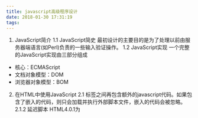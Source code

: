 ```yaml
---
title: javascript高级程序设计
date: 2018-01-30 17:31:19
tags:
---
```


1. JavaScript简介
1.1 JavaScript简史
最初设计的主要目的是为了处理以前由服务器端语言(如Perl)负责的一些输入验证操作。
1.2 JavaScript实现
一个完整的JavaScript实现由三部分组成
- 核心：ECMAScript
- 文档对象模型：DOM
- 浏览器对象模型：BOM
2. 在HTML中使用JavaScript
2.1 <script>元素
带有src属性的<script>元素不应该在其<script>和</script>标签之间再包含额外的javascript代码。如果包含了嵌入的代码，则只会加载并执行外部脚本文件，嵌入的代码会被忽略。
2.1.2 延迟脚本
HTML4.0.1为<script>标签定义了defer属性。这个属性的用途是表明脚本在执行时不会影响页面构造。也就是说脚本会延迟到整个页面都解析完成后再运行。相当于告诉浏览器立即下载但延迟执行。
defer属性只适用于外部文件。
2.1.2  异步脚本  
async只适用于外部文件脚本，其与defer的不同点：
不能保证按照指定的先后顺序执行。因此确定两者之间互不依赖很重要。
2.1.4 在XHTML中的用法
什么是XHTML：将HTML作为XML的应用而重新定义的一个标准。

2.2 嵌入代码与外部文件
使用外部文件的优点
- 可维护性
- 可缓存
- 适应未来

3. 基本概念
任何语言的核心都必然会描述这门语言最基本的工作原理。而描述的内容通常都要涉及这门语言的语法、操作符、数据类型、内置功能等用于构建复杂解决方案的基本概念。
3.1.1 区分大小写
ECMAScript中的一切(变量、函数名和操作符)都区分大小写。
3.1.4 严格模式
要在整个脚本中启用严格模式，可以在顶部添加如下代码：
```
"use strict"
```
也可以指定函数在严格模式下执行：
```
function(){
    "use strict"
    do something;
}
```
3.3 变量
ECMAScript中的变量是松散类型的。所谓的松散类型是可以保存任何类型数据。换句话说，每个变量仅仅是一个用于保存值的占位符而已。

4. 变量、作用域和内存问题
5. 引用类型
6. 面向对象的程序设计
7. 函数表达式
8. BOM
9. 客户端检测
10. DOM
11. DOM扩展
12. DOM2的DOM3
13. 事件
14. 表单脚本
15. 使用Canvas绘图
16. HTML5脚本编程
17. 错误处理与脚本调试
18. Javascript与XML
19. E4X
20. JSON
21. Ajax与Comet
22. 高级技巧
23. 离线应用与客户端存储
24. 最佳实践
25. 新兴的API
26. 

